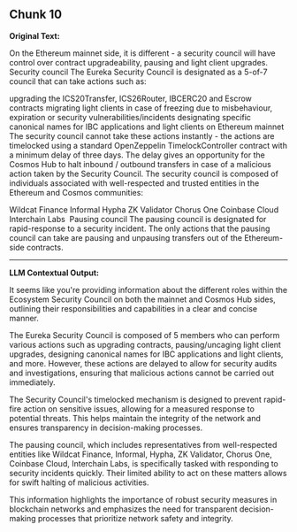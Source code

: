 ## Chunk 10

**Original Text:**

On the Ethereum mainnet side, it is different - a security council will have control over contract upgradeability, pausing and light client upgrades. ​
Security council
The Eureka Security Council is designated as a 5-of-7 council that can take actions such as:

upgrading the ICS20Transfer, ICS26Router, IBCERC20 and Escrow contracts
migrating light clients in case of freezing due to misbehaviour, expiration or security vulnerabilities/incidents
designating specific canonical names for IBC applications and light clients on Ethereum mainnet
The security council cannot take these actions instantly - the actions are timelocked using a standard OpenZeppelin TimelockController contract with a minimum delay of three days. The delay gives an opportunity for the Cosmos Hub to halt inbound / outbound transfers in case of a malicious action taken by the Security Council. The security council is composed of individuals associated with well-respected and trusted entities in the Ethereum and Cosmos communities:

Wildcat Finance
Informal
Hypha
ZK Validator
Chorus One
Coinbase Cloud
Interchain Labs
​
Pausing council
The pausing council is designated for rapid-response to a security incident. The only actions that the pausing council can take are pausing and unpausing transfers out of the Ethereum-side contracts.

---

**LLM Contextual Output:**

It seems like you're providing information about the different roles within the Ecosystem Security Council on both the mainnet and Cosmos Hub sides, outlining their responsibilities and capabilities in a clear and concise manner.

The Eureka Security Council is composed of 5 members who can perform various actions such as upgrading contracts, pausing/uncaging light client upgrades, designing canonical names for IBC applications and light clients, and more. However, these actions are delayed to allow for security audits and investigations, ensuring that malicious actions cannot be carried out immediately.

The Security Council's timelocked mechanism is designed to prevent rapid-fire action on sensitive issues, allowing for a measured response to potential threats. This helps maintain the integrity of the network and ensures transparency in decision-making processes.

The pausing council, which includes representatives from well-respected entities like Wildcat Finance, Informal, Hypha, ZK Validator, Chorus One, Coinbase Cloud, Interchain Labs, is specifically tasked with responding to security incidents quickly. Their limited ability to act on these matters allows for swift halting of malicious activities.

This information highlights the importance of robust security measures in blockchain networks and emphasizes the need for transparent decision-making processes that prioritize network safety and integrity.
